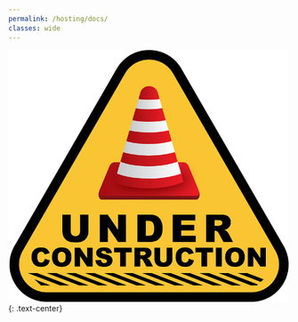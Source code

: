 ```yaml
---
permalink: /hosting/docs/
classes: wide
---
```


![Under Construction](/assets/images/under-construction.png "Under Construction"){: .text-center}
